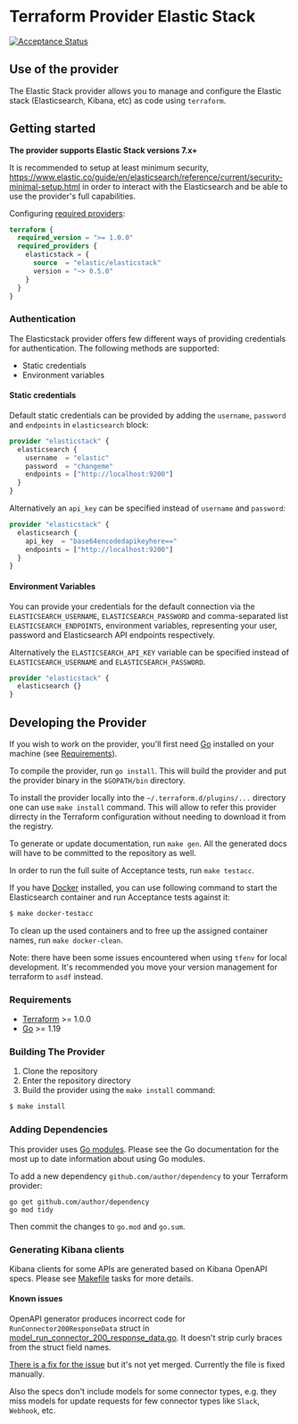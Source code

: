 # Terraform Provider Elastic Stack

[![Acceptance Status](https://github.com/elastic/terraform-provider-elasticstack/actions/workflows/test.yml/badge.svg)](https://github.com/elastic/terraform-provider-elasticstack/actions/workflows/test.yml)

## Use of the provider
The Elastic Stack provider allows you to manage and configure the Elastic stack (Elasticsearch, Kibana, etc) as code using `terraform`.


## Getting started

__The provider supports Elastic Stack versions 7.x+__

It is recommended to setup at least minimum security, https://www.elastic.co/guide/en/elasticsearch/reference/current/security-minimal-setup.html
in order to interact with the Elasticsearch and be able to use the provider's full capabilities.


Configuring [required providers](https://www.terraform.io/docs/language/providers/requirements.html#requiring-providers):

```terraform
terraform {
  required_version = ">= 1.0.0"
  required_providers {
    elasticstack = {
      source  = "elastic/elasticstack"
      version = "~> 0.5.0"
    }
  }
}
```


### Authentication

The Elasticstack provider offers few different ways of providing credentials for authentication.
The following methods are supported:

* Static credentials
* Environment variables


#### Static credentials

Default static credentials can be provided by adding the `username`, `password` and `endpoints` in `elasticsearch` block:

```terraform
provider "elasticstack" {
  elasticsearch {
    username  = "elastic"
    password  = "changeme"
    endpoints = ["http://localhost:9200"]
  }
}
```

Alternatively an `api_key` can be specified instead of `username` and `password`:

```terraform
provider "elasticstack" {
  elasticsearch {
    api_key  = "base64encodedapikeyhere=="
    endpoints = ["http://localhost:9200"]
  }
}
```

#### Environment Variables

You can provide your credentials for the default connection via the `ELASTICSEARCH_USERNAME`, `ELASTICSEARCH_PASSWORD` and comma-separated list `ELASTICSEARCH_ENDPOINTS`,
environment variables, representing your user, password and Elasticsearch API endpoints respectively.

Alternatively the `ELASTICSEARCH_API_KEY` variable can be specified instead of `ELASTICSEARCH_USERNAME` and `ELASTICSEARCH_PASSWORD`.

```terraform
provider "elasticstack" {
  elasticsearch {}
}
```


## Developing the Provider

If you wish to work on the provider, you'll first need [Go](http://www.golang.org) installed on your machine (see [Requirements](#requirements)).

To compile the provider, run `go install`. This will build the provider and put the provider binary in the `$GOPATH/bin` directory.

To install the provider locally into the `~/.terraform.d/plugins/...` directory one can use `make install` command. This will allow to refer this provider dirrecty in the Terraform configuration without needing to download it from the registry.

To generate or update documentation, run `make gen`. All the generated docs will have to be committed to the repository as well.

In order to run the full suite of Acceptance tests, run `make testacc`.

If you have [Docker](https://docs.docker.com/get-docker/) installed, you can use following command to start the Elasticsearch container and run Acceptance tests against it:

```sh
$ make docker-testacc
```

To clean up the used containers and to free up the assigned container names, run `make docker-clean`.

Note: there have been some issues encountered when using `tfenv` for local development. It's recommended you move your version management for terraform to `asdf` instead. 


### Requirements

- [Terraform](https://www.terraform.io/downloads.html) >= 1.0.0
- [Go](https://golang.org/doc/install) >= 1.19


### Building The Provider

1. Clone the repository
1. Enter the repository directory
1. Build the provider using the `make install` command:
```sh
$ make install
```


### Adding Dependencies

This provider uses [Go modules](https://github.com/golang/go/wiki/Modules).
Please see the Go documentation for the most up to date information about using Go modules.

To add a new dependency `github.com/author/dependency` to your Terraform provider:

```
go get github.com/author/dependency
go mod tidy
```

Then commit the changes to `go.mod` and `go.sum`.

### Generating Kibana clients

Kibana clients for some APIs are generated based on Kibana OpenAPI specs.
Please see [Makefile](./Makefile) tasks for more details.

#### Known issues
OpenAPI generator produces incorrect code for `RunConnector200ResponseData` struct
in [model_run_connector_200_response_data.go](./generated/kibanaactions/model_run_connector_200_response_data.go).
It doesn't strip curly braces from the struct field names.
    
[There is a fix for the issue](https://github.com/OpenAPITools/openapi-generator/pull/13167) but it's not yet merged.
Currently the file is fixed manually.

Also the specs don't include models for some connector types, e.g. they miss models for update requests for few connector types like `Slack`, `Webhook`, etc.

